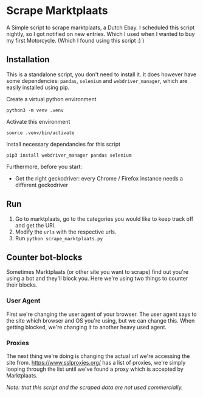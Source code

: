 # Scrape Marktplaats
A Simple script to scrape marktplaats, a Dutch Ebay. I scheduled this script nightly, so I got notified on new entries. Which I used when I wanted to buy my first Motorcycle. (Which I found using this script :) )

## Installation
This is a standalone script, you don't need to install it. It does however have some dependencies: `pandas`, `selenium` and `webdriver_manager`, which are easily installed using pip.

Create a virtual python environment

`python3 -m venv .venv`

Activate this environment

`source .venv/bin/activate`

Install necessary dependancies for this script

`pip3 install webdriver_manager pandas selenium`

Furthermore, before you start:
* Get the right geckodriver: every Chrome / Firefox instance needs a different geckodriver

## Run
1. Go to marktplaats, go to the categories you would like to keep track off and get the URl.
2. Modify the `urls` with the respective urls.
3. Run `python scrape_marktplaats.py`

## Counter bot-blocks
Sometimes Marktplaats (or other site you want to scrape) find out you're using a bot and they'll block you. Here we're using two things to counter their blocks.  

### User Agent
First we're changing the user agent of your browser.
The user agent says to the site which browser and OS you're using, but we can change this. 
When getting blocked, we're changing it to another heavy used agent.  

### Proxies
The next thing we're doing is changing the actual url we're accessing the site from. https://www.sslproxies.org/ has a list of proxies, we're simply looping through the list until we've found a proxy which is accepted by Marktplaats.

*Note: that this script and the scraped data are not used commercially.*

